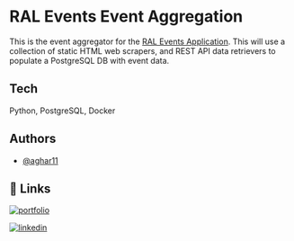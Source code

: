 # RAL Events Event Aggregation

This is the event aggregator for the [RAL Events Application](https://github.com/aghar11/ral-events-frontend-ios/tree/main). This will use a collection of static HTML web scrapers, and REST API data retrievers to populate a PostgreSQL DB with event data.

## Tech

Python, PostgreSQL, Docker

## Authors

- [@aghar11](https://github.com/aghar11)


## 🔗 Links

[![portfolio](https://img.shields.io/badge/my_portfolio-000?style=for-the-badge&logo=ko-fi&logoColor=white)](https://akarsh.ca/)

[![linkedin](https://img.shields.io/badge/linkedin-0A66C2?style=for-the-badge&logo=linkedin&logoColor=white)](https://www.linkedin.com/in/akarsh-gharge-5881541b6/)
